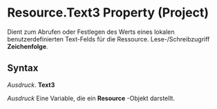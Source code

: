 
# Resource.Text3 Property (Project)

Dient zum Abrufen oder Festlegen des Werts eines lokalen benutzerdefinierten Text-Felds für die Ressource. Lese-/Schreibzugriff  **Zeichenfolge**.


## Syntax

 _Ausdruck_. **Text3**

 _Ausdruck_ Eine Variable, die ein **Resource** -Objekt darstellt.

